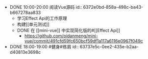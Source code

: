 - DONE 10:00-20:00 阅读Vue源码
  id:: 6372e0bd-858a-498c-ba43-b667278aa833
	- 学习Effect Api的工作原理
	- 构建[[单元测试]]
	- DONE 在 [[mini-vue]] 中实现简化版的#[[Effect Api]]
		- https://github.com/pidanmeng/mini-vue/commit/491cfd59fc650bcf59df1a117a6116e0967f049c
- DONE 18:00-19:00 #健身#练肩
  id:: 63737e5c-0ee2-435e-b2aa-d40813e3698c